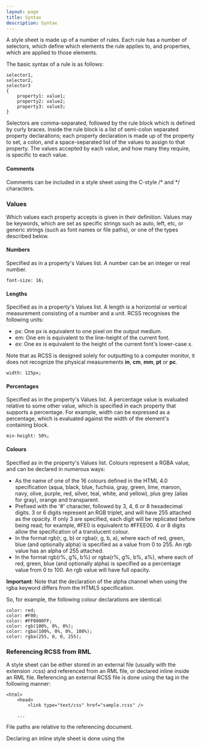 ```yaml
---
layout: page
title: Syntax
description: Syntax
---
```


A style sheet is made up of a number of rules. Each rule has a number of selectors, which define which elements the rule applies to, and properties, which are applied to those elements.

The basic syntax of a rule is as follows:

```
selector1,
selector2,
selector3
{
    property1: value1;
    property2: value2;
    property3: value3;
}
```

Selectors are comma-separated, followed by the rule block which is defined by curly braces. Inside the rule block is a list of semi-colon separated property declarations; each property declaration is made up of the property to set, a colon, and a space-separated list of the values to assign to that property. The values accepted by each value, and how many they require, is specific to each value.

#### Comments

Comments can be included in a style sheet using the C-style /* and */ characters.

### Values

Which values each property accepts is given in their definition. Values may be keywords, which are set as specific strings such as auto, left, etc, or generic strings (such as font names or file paths), or one of the types described below.

#### Numbers

Specified as <number> in a property's Values list. A number can be an integer or real number.

```
font-size: 16;
```

#### Lengths

Specified as <length> in a property's Values list. A length is a horizontal or vertical measurement consisting of a number and a unit. RCSS recognises the following units:

* px: One px is equivalent to one pixel on the output medium.
* em: One em is equivalent to the line-height of the current font.
* ex: One ex is equivalent to the height of the current font's lower-case x. 

Note that as RCSS is designed solely for outputting to a computer monitor, it does not recognize the physical measurements **in**, **cm**, **mm**, **pt** or **pc**.

```
width: 125px;
```

#### Percentages

Specified as <percentage> in the property's Values list. A percentage value is evaluated relative to some other value, which is specified in each property that supports a percentage. For example, width can be expressed as a percentage, which is evaluated against the width of the element's containing block.

```
min-height: 50%;
```

#### Colours

Specified as <colour> in the property's Values list. Colours represent a RGBA value, and can be declared in numerous ways:

* As the name of one of the 16 colours defined in the HTML 4.0 specification (aqua, black, blue, fuchsia, gray, green, lime, maroon, navy, olive, purple, red, silver, teal, white, and yellow), plus grey (alias for gray), orange and transparent.
* Prefixed with the '#' character, followed by 3, 4, 6 or 8 hexadecimal digits. 3 or 6 digits represent an RGB triplet, and will have 255 attached as the opacity. If only 3 are specified, each digit will be replicated before being read; for example, #FE0 is equivalent to #FFEE00. 4 or 8 digits allow the specification of a translucent colour.
* In the format rgb(r, g, b) or rgba(r, g, b, a), where each of red, green, blue (and optionally alpha) is specified as a value from 0 to 255. An rgb value has an alpha of 255 attached.
* In the format rgb(r%, g%, b%) or rgba(r%, g%, b%, a%), where each of red, green, blue (and optionally alpha) is specified as a percentage value from 0 to 100. An rgb value will have full opacity. 

**Important**: Note that the declaration of the alpha channel when using the rgba keyword differs from the HTML5 specification.

So, for example, the following colour declarations are identical:

```
color: red;
color: #F00;
color: #FF0000FF;
color: rgb(100%, 0%, 0%);
color: rgba(100%, 0%, 0%, 100%);
color: rgba(255, 0, 0, 255);
```

### Referencing RCSS from RML

A style sheet can be either stored in an external file (usually with the extension .rcss) and referenced from an RML file, or declared inline inside an RML file. Referencing an external RCSS file is done using the <link> tag in the following manner:

```
<html>
    <head>
        <link type="text/css" href="sample.rcss" />

    ...
```

File paths are relative to the referencing document.

Declaring an inline style sheet is done using the <style> tag, also within the <head> tag:

```
<html>
    <head>
        <style>
            body
            {
                margin: 0px;
            }
        </style>

    ...
```

Multiple style sheets can be included in a single document and combined with inline style declarations. The ordering of style declarations is important, as they may be used to resolve the precedence conflicting style sheet rules.

Also, style sheet properties can be declared directly on an element. This is done by inserting semi-colon separated style sheet property declarations into the 'style' attribute of an element. For example, the following RML fragment:

```
<div style="width: 25%; min-width: 55px;">
</div>
```

sets the 'width' property to '25%' and the 'min-width' property to '55px' on the 'div' element. 